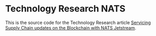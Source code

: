 # Technology Research NATS

This is the source code for the Technology Research article [Servicing Supply Chain updates on the Blockchain with NATS Jetstream](https://medium.com/white-prompt-blog/servicing-supply-chain-updates-from-iot-to-the-blockchain-with-nats-jetstream-24cacfc44632).

